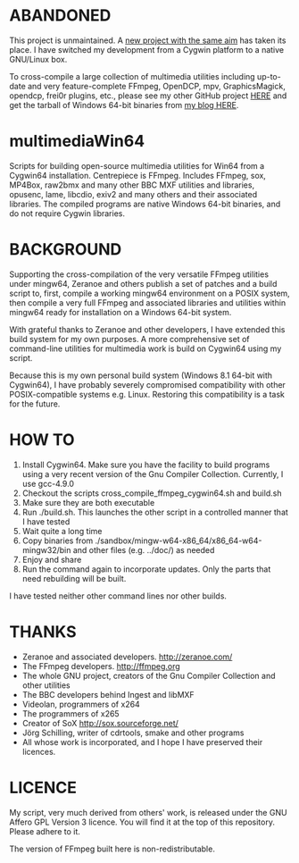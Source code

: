 ABANDONED
=========

This project is unmaintained. A <a href="https://github.com/Warblefly/MultimediaTools-mingw-w64">new project with the same aim</a> has taken its place. I have switched my development from a Cygwin platform to a native GNU/Linux box.

To cross-compile a large collection of multimedia utilities including up-to-date and very feature-complete FFmpeg, OpenDCP, mpv, GraphicsMagick, opendcp, frei0r plugins, etc., please see my other GitHub project <a href="https://github.com/Warblefly/MultimediaTools-mingw-w64">HERE</a> and get the tarball of Windows 64-bit binaries from <a href="http://johnwarburton.net/blog/?p=28459">my blog HERE</a>.

multimediaWin64
===============

Scripts for building open-source multimedia utilities for Win64 from a Cygwin64 installation. Centrepiece is FFmpeg. Includes FFmpeg, sox, MP4Box, raw2bmx and many other BBC MXF utilities and libraries, opusenc, lame, libcdio, exiv2 and many others and their associated libraries. The compiled programs are native Windows 64-bit binaries, and do not require Cygwin libraries.


BACKGROUND
==========

Supporting the cross-compilation of the very versatile FFmpeg utilities under mingw64, Zeranoe and others publish a set of patches and a build script to, first, compile a working mingw64 environment on a POSIX system, then compile a very full FFmpeg and associated libraries and utilities within mingw64 ready for installation on a Windows 64-bit system.

With grateful thanks to Zeranoe and other developers, I have extended this build system for my own purposes. A more comprehensive set of command-line utilities for multimedia work is build on Cygwin64 using my script.

Because this is my own personal build system (Windows 8.1 64-bit with Cygwin64), I have probably severely compromised compatibility with other POSIX-compatible systems e.g. Linux. Restoring this compatibility is a task for the future.


HOW TO
======

1.  Install Cygwin64. Make sure you have the facility to build programs using a very recent version of the Gnu Compiler Collection. Currently, I use gcc-4.9.0
2.  Checkout the scripts cross_compile_ffmpeg_cygwin64.sh and build.sh
3.  Make sure they are both executable
4.  Run ./build.sh. This launches the other script in a controlled manner that I have tested
5.  Wait quite a long time
6.  Copy binaries from ./sandbox/mingw-w64-x86_64/x86_64-w64-mingw32/bin and other files (e.g. ../doc/) as needed
7.  Enjoy and share
8.  Run the command again to incorporate updates. Only the parts that need rebuilding will be built.

I have tested neither other command lines nor other builds.


THANKS
======

* Zeranoe and associated developers. http://zeranoe.com/
* The FFmpeg developers. http://ffmpeg.org
* The whole GNU project, creators of the Gnu Compiler Collection and other utilities
* The BBC developers behind Ingest and libMXF
* Videolan, programmers of x264
* The programmers of x265
* Creator of SoX http://sox.sourceforge.net/
* Jörg Schilling, writer of cdrtools, smake and other programs
* All whose work is incorporated, and I hope I have preserved their licences.


LICENCE
=======

My script, very much derived from others' work, is released under the GNU Affero GPL Version 3 licence. You will find it at the top of this repository. Please adhere to it.

The version of FFmpeg built here is non-redistributable.
